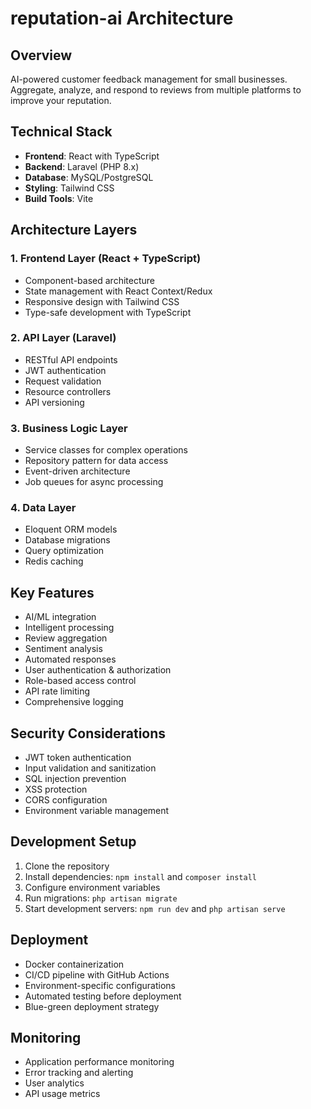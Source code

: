 # reputation-ai Architecture

## Overview
AI-powered customer feedback management for small businesses. Aggregate, analyze, and respond to reviews from multiple platforms to improve your reputation.

## Technical Stack
- **Frontend**: React with TypeScript
- **Backend**: Laravel (PHP 8.x)
- **Database**: MySQL/PostgreSQL
- **Styling**: Tailwind CSS
- **Build Tools**: Vite

## Architecture Layers

### 1. Frontend Layer (React + TypeScript)
- Component-based architecture
- State management with React Context/Redux
- Responsive design with Tailwind CSS
- Type-safe development with TypeScript

### 2. API Layer (Laravel)
- RESTful API endpoints
- JWT authentication
- Request validation
- Resource controllers
- API versioning

### 3. Business Logic Layer
- Service classes for complex operations
- Repository pattern for data access
- Event-driven architecture
- Job queues for async processing

### 4. Data Layer
- Eloquent ORM models
- Database migrations
- Query optimization
- Redis caching

## Key Features
- AI/ML integration
- Intelligent processing
- Review aggregation
- Sentiment analysis
- Automated responses
- User authentication & authorization
- Role-based access control
- API rate limiting
- Comprehensive logging

## Security Considerations
- JWT token authentication
- Input validation and sanitization
- SQL injection prevention
- XSS protection
- CORS configuration
- Environment variable management

## Development Setup
1. Clone the repository
2. Install dependencies: `npm install` and `composer install`
3. Configure environment variables
4. Run migrations: `php artisan migrate`
5. Start development servers: `npm run dev` and `php artisan serve`

## Deployment
- Docker containerization
- CI/CD pipeline with GitHub Actions
- Environment-specific configurations
- Automated testing before deployment
- Blue-green deployment strategy

## Monitoring
- Application performance monitoring
- Error tracking and alerting
- User analytics
- API usage metrics

